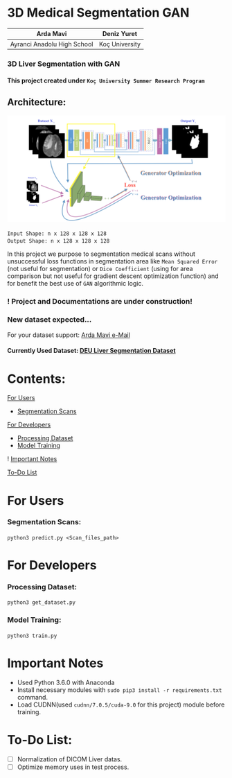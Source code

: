 # 3D Medical Segmentation GAN

|Arda Mavi|Deniz Yuret|
|:-:|:-:|
|Ayranci Anadolu High School|Koç University|

### 3D Liver Segmentation with GAN

#### This project created under `Koç University Summer Research Program`

## Architecture:
<img src="Assets/Model.png" width="600">

`Input Shape: n x 128 x 128 x 128`<br/>
`Output Shape: n x 128 x 128 x 128`

In this project we purpose to segmentation medical scans without unsuccessful loss functions in segmentation area like `Mean Squared Error` (not useful for segmentation) or `Dice Coefficient` (using for area comparison but not useful for gradient descent optimization function) and for benefit the best use of `GAN` algorithmic logic.

### ! Project and Documentations are under construction!

### New dataset expected...
For your dataset support: [Arda Mavi e-Mail](mailto:ardamavi2@gmail.com)
#### Currently Used Dataset: [DEU Liver Segmentation Dataset](https://eee.deu.edu.tr/moodle/mod/page/view.php?id=7872)

# Contents:
[For Users](#for-users)
- [Segmentation Scans](#segmentation-scans)

[For Developers](#for-developers)
- [Processing Dataset](#processing-dataset-command)
- [Model Training](#model-training)

! [Important Notes](#important-notes)

[To-Do List](#to-do-list)

# For Users

### Segmentation Scans:
`python3 predict.py <Scan_files_path>`


# For Developers

### Processing Dataset:
`python3 get_dataset.py`

### Model Training:
`python3 train.py`

# Important Notes
- Used Python 3.6.0 with Anaconda
- Install necessary modules with `sudo pip3 install -r requirements.txt` command.
- Load CUDNN(used `cudnn/7.0.5/cuda-9.0` for this project) module before training.


# To-Do List:
- [ ] Normalization of DICOM Liver datas.
- [ ] Optimize memory uses in test process.
